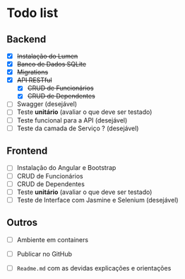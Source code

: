 # Todo list

## Backend
 - [x] ~~Instalação do Lumen~~
 - [x] ~~Banco de Dados SQLite~~
 - [x] ~~Migrations~~
 - [x] ~~API RESTful~~
   - [x] ~~CRUD de Funcionários~~
   - [x] ~~CRUD de Dependentes~~
 - [ ] Swagger (desejável)
 - [ ] Teste **unitário** (avaliar o que deve ser testado)
 - [ ] Teste funcional para a API (desejável)
 - [ ] Teste da camada de Serviço ? (desejável)

## Frontend
 - [ ] Instalação do Angular e Bootstrap
 - [ ] CRUD de Funcionários
 - [ ] CRUD de Dependentes
 - [ ] Teste **unitário** (avaliar o que deve ser testado)
 - [ ] Teste de Interface com Jasmine e Selenium (desejável)

## Outros
 - [ ] Ambiente em containers
 - [ ] Publicar no GitHub
 - [ ] `Readme.md` com as devidas explicações e orientações


